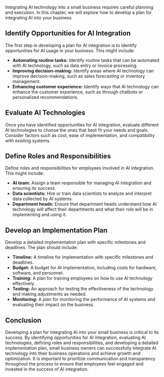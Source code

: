 
Integrating AI technology into a small business requires careful planning and execution. In this chapter, we will explore how to develop a plan for integrating AI into your business.

Identify Opportunities for AI Integration
-----------------------------------------

The first step in developing a plan for AI integration is to identify opportunities for AI usage in your business. This might include:

* **Automating routine tasks:** Identify routine tasks that can be automated with AI technology, such as data entry or invoice processing.
* **Improving decision-making:** Identify areas where AI technology can improve decision-making, such as sales forecasting or inventory management.
* **Enhancing customer experience:** Identify ways that AI technology can enhance the customer experience, such as through chatbots or personalized recommendations.

Evaluate AI Technologies
------------------------

Once you have identified opportunities for AI integration, evaluate different AI technologies to choose the ones that best fit your needs and goals. Consider factors such as cost, ease of implementation, and compatibility with existing systems.

Define Roles and Responsibilities
---------------------------------

Define roles and responsibilities for employees involved in AI integration. This might include:

* **AI team:** Assign a team responsible for managing AI integration and ensuring its success.
* **Data scientists:** Hire or train data scientists to analyze and interpret data collected by AI systems.
* **Department heads:** Ensure that department heads understand how AI technology will affect their departments and what their role will be in implementing and using it.

Develop an Implementation Plan
------------------------------

Develop a detailed implementation plan with specific milestones and deadlines. The plan should include:

* **Timeline:** A timeline for implementation with specific milestones and deadlines.
* **Budget:** A budget for AI implementation, including costs for hardware, software, and personnel.
* **Training:** A plan for training employees on how to use AI technology effectively.
* **Testing:** An approach for testing the effectiveness of the technology and making adjustments as needed.
* **Monitoring:** A plan for monitoring the performance of AI systems and evaluating their impact on the business.

Conclusion
----------

Developing a plan for integrating AI into your small business is critical to its success. By identifying opportunities for AI integration, evaluating AI technologies, defining roles and responsibilities, and developing a detailed implementation plan, small business owners can successfully integrate AI technology into their business operations and achieve growth and optimization. It is important to prioritize communication and transparency throughout the process to ensure that employees feel engaged and invested in the success of AI integration.
